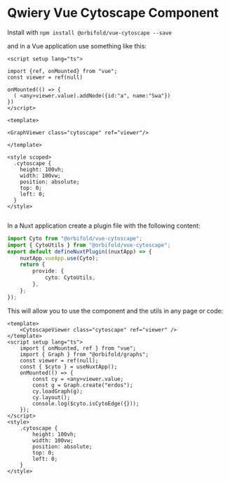 # Qwiery Vue Cytoscape Component

Install with `npm install @orbifold/vue-cytoscape --save`

and in a Vue application use something like this:

```vue
<script setup lang="ts">

import {ref, onMounted} from "vue";
const viewer = ref(null)

onMounted(() => {
  ( <any>viewer.value).addNode({id:"a", name:"Swa"})
})
</script>

<template>

<GraphViewer class="cytoscape" ref="viewer"/>

</template>

<style scoped>
  .cytoscape {
    height: 100vh;
    width: 100vw;
    position: absolute;
    top: 0;
    left: 0;
  }
</style>


```

In a Nuxt application create a plugin file with the following content:

```TypeScript
import Cyto from "@orbifold/vue-cytoscape";
import { CytoUtils } from "@orbifold/vue-cytoscape";
export default defineNuxtPlugin((nuxtApp) => {
	nuxtApp.vueApp.use(Cyto);
	return {
		provide: {
			cyto: CytoUtils,
		},
	};
});

```

This will allow you to use the component and the utils in any page or code:

```vue
<template>
	<CytoscapeViewer class="cytoscape" ref="viewer" />
</template>
<script setup lang="ts">
	import { onMounted, ref } from "vue";
	import { Graph } from "@orbifold/graphs";
	const viewer = ref(null);
	const { $cyto } = useNuxtApp();
	onMounted(() => {
		const cy = <any>viewer.value;
		const g = Graph.create("erdos");
		cy.loadGraph(g);
		cy.layout();
		console.log($cyto.isCytoEdge({}));
	});
</script>
<style>
	.cytoscape {
		height: 100vh;
		width: 100vw;
		position: absolute;
		top: 0;
		left: 0;
	}
</style>

```
